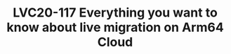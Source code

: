 ---
categories:
- lvc20
description: 'Slack channel to chat with the speaker during the live broadcast: https://linaroconnect.slack.com/archives/C01B1SV18F5<br><br>Currently,
  one big gap between Arm64 and X86 cloud platforms is that X86 can provide a much
  better instance migration experience than the Arm64 platform. CPU comparison and
  CPU model capabilities have provided Arm64 VM with the ability to live migration
  among different hardware vendors. This function is the essential function of the
  data center. From the cloud management framework, we also need to consider the realization
  of supporting VM live migration.<br><br>In this session, we will talk about what
  we have done in most widely used virtulization management tool - Libvirt to provide
  better live migration capabilities on Arm64 platform and also some details in the
  newest lightweight cloud management project such as Kubevirt.<br><br>With live migration
  support on Arm64, it can finally benefit the cloud ecosystem for large scale datacenter
  scenarios which may use different Arm64 CPU architectures and vendors.'
image: /assets/images/featured-images/lvc20/LVC20-117.png
session_id: LVC20-117
session_room: '[Track 3] DataCenter'
session_slot:
  end_time: 2020-09-22 14:55
  start_time: 2020-09-22 14:30
session_speakers:
- speaker_bio: Senior Software Engineer from OpenSource Ecosystem Dept. Huawei Technology
  speaker_company: Huawei Technology
  speaker_image: http://avatars.sched.co/5/41/10468720/avatar.jpg.320x320px.jpg?759
  speaker_name: Zhenyu Zheng
  speaker_position: Senior Software Engineer - Huawei Technology
  speaker_role: attendee, speaker
- speaker_bio: Kevin Zhao is currently the tech lead at Linaro Developer Cloud. Now,
    he is serving as the Core Reviewer for OpenStack Zun project and maintainer for
    virtual-kubelet OpenStack provider. He is also an active contributor in Kolla
    and Nova, mainly focusing on making OpenStack work fine on AArch64. His expertise
    including container and Kubernetes related technologies, deployment and management
    of containerized applications, etc.
  speaker_company: Linaro
  speaker_image: http://avatars.sched.co/8/52/8935361/avatar.jpg.320x320px.jpg?31b
  speaker_name: Kevin Zhao
  speaker_position: Tech Lead, Linaro - LDCG - devops
  speaker_role: attendee, speaker
session_track: Data Center
tag: session
tags: Data Center
title: LVC20-117 Everything you want to know about live migration on Arm64 Cloud
---